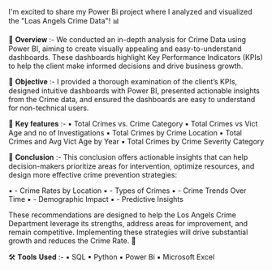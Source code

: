 I'm excited to share my Power Bi project where I analyzed and visualized the "Loas Angels Crime Data"! 📊

📌 𝐎𝐯𝐞𝐫𝐯𝐢𝐞𝐰 :-
We conducted an in-depth analysis for Crime Data using Power BI, aiming to create visually appealing and easy-to-understand dashboards. These dashboards highlight Key Performance Indicators (KPIs) to help the client make informed decisions and drive business growth.

📌 𝐎𝐛𝐣𝐞𝐜𝐭𝐢𝐯𝐞 :-
I provided a thorough examination of the client’s KPIs, designed intuitive dashboards with Power BI, presented actionable insights from the Crime data, and ensured the dashboards are easy to understand for non-technical users.

📌 𝐊𝐞𝐲 𝐟𝐞𝐚𝐭𝐮𝐫𝐞𝐬 :-
▪ Total Crimes vs. Crime Category
▪ Total Crimes vs Vict Age and no of Investigations
▪ Total Crimes by Crime Location
▪ Total Crimes and Avg Vict Age by Year
▪ Total Crimes by Crime Severity Category

📌 𝐂𝐨𝐧𝐜𝐥𝐮𝐬𝐢𝐨𝐧 :-
This conclusion offers actionable insights that can help decision-makers prioritize areas for intervention, optimize resources, and design more effective crime prevention strategies:

▪ - Crime Rates by Location
▪ - Types of Crimes
▪ - Crime Trends Over Time
▪ - Demographic Impact
▪ - Predictive Insights

These recommendations are designed to help the Los Angels Crime Department leverage its strengths, address areas for improvement, and remain competitive. Implementing these strategies will drive substantial growth and reduces the Crime Rate. 🌟

🛠 𝐓𝐨𝐨𝐥𝐬 𝐔𝐬𝐞𝐝 :-
▪ SQL
▪ Python
▪ Power Bi
▪ Microsoft Excel
